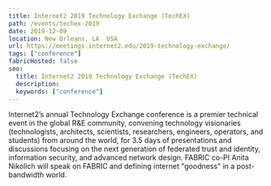 ```yaml
---
title: Internet2 2019 Technology Exchange (TechEX)
path: /events/techex-2019
date: 2019-12-09
location: New Orleans, LA  USA
url: https://meetings.internet2.edu/2019-technology-exchange/
tags: ["conference"]
fabricHosted: false
seo:
  title: Internet2 2019 Technology Exchange (TechEX)
  description:
  keywords: ["conference"]
---
```


Internet2’s annual Technology Exchange conference is a premier technical event in the global R&E community, convening technology visionaries (technologists, architects, scientists, researchers, engineers, operators, and students) from around the world, for 3.5 days of presentations and discussions focusing on the next generation of federated trust and identity, information security, and advanced network design. FABRIC co-PI Anita Nikolich will speak on FABRIC and defining internet "goodness" in a post-bandwidth world.
